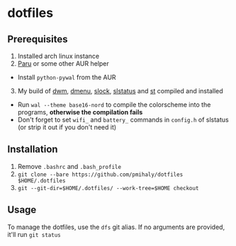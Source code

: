# dotfiles

## Prerequisites

1. Installed arch linux instance
2. [Paru](https://github.com/morganamilo/paru) or some other AUR helper
  - Install `python-pywal` from the AUR
3. My build of [dwm](https://github.com/pmihaly/dwm), [dmenu](https://github.com/pmihaly/dmenu), [slock](https://github.com/pmihaly/slock), [slstatus](https://github.com/pmihaly/slstatus) and [st](https://github.com/pmihaly/st) compiled and installed
  - Run `wal --theme base16-nord` to compile the colorscheme into the programs, **otherwise the compilation fails**
  - Don't forget to set `wifi_` and `battery_` commands in `config.h` of slstatus (or strip it out if you don't need it)

## Installation

1. Remove `.bashrc` and `.bash_profile`
2. `git clone --bare https://github.com/pmihaly/dotfiles $HOME/.dotfiles`
3. `git --git-dir=$HOME/.dotfiles/ --work-tree=$HOME checkout`

## Usage

To manage the dotfiles, use the `dfs` git alias.
If no arguments are provided, it'll run `git status`
